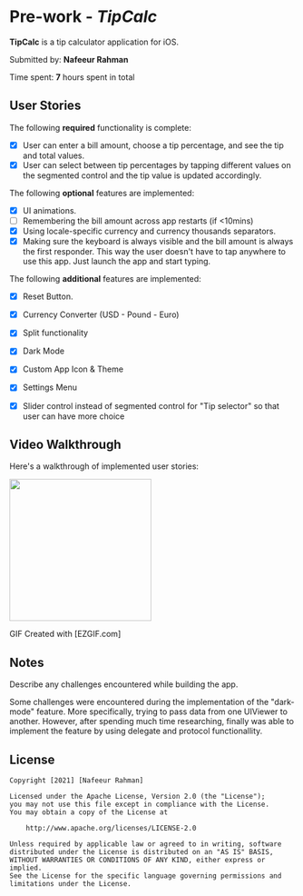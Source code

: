 # Pre-work - *TipCalc*

**TipCalc** is a tip calculator application for iOS.

Submitted by: **Nafeeur Rahman**

Time spent: **7** hours spent in total

## User Stories

The following **required** functionality is complete:

* [x] User can enter a bill amount, choose a tip percentage, and see the tip and total values.
* [x] User can select between tip percentages by tapping different values on the segmented control and the tip value is updated accordingly.

The following **optional** features are implemented:

* [x] UI animations.
* [ ] Remembering the bill amount across app restarts (if <10mins)
* [x] Using locale-specific currency and currency thousands separators.
* [x] Making sure the keyboard is always visible and the bill amount is always the first responder. This way the user doesn't have to tap anywhere to use this app. Just launch the app and start typing.

The following **additional** features are implemented:

- [x] Reset Button.
- [x] Currency Converter (USD - Pound - Euro) 
- [x] Split functionality 
- [x] Dark Mode
- [x] Custom App Icon & Theme
- [x] Settings Menu
- [x] Slider control instead of segmented control for "Tip selector" so that user can have more choice


## Video Walkthrough

Here's a walkthrough of implemented user stories:

<img src = "https://i.imgur.com/7v6cETW.gif" width="250" height="250"/>

GIF Created with [EZGIF.com]


## Notes

Describe any challenges encountered while building the app.

Some challenges were encountered during the implementation of the "dark-mode" feature. More specifically, trying to pass data from one UIViewer to another. However, after spending much time researching, finally was able to implement the feature by using delegate and protocol functionallity.

## License

    Copyright [2021] [Nafeeur Rahman]

    Licensed under the Apache License, Version 2.0 (the "License");
    you may not use this file except in compliance with the License.
    You may obtain a copy of the License at

        http://www.apache.org/licenses/LICENSE-2.0

    Unless required by applicable law or agreed to in writing, software
    distributed under the License is distributed on an "AS IS" BASIS,
    WITHOUT WARRANTIES OR CONDITIONS OF ANY KIND, either express or implied.
    See the License for the specific language governing permissions and
    limitations under the License.
